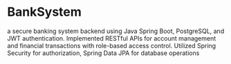# BankSystem
 a secure banking system backend using Java Spring Boot, PostgreSQL, and JWT authentication. Implemented RESTful APIs for account management and financial transactions with role-based access control. Utilized Spring Security for authorization, Spring Data JPA for database operations
